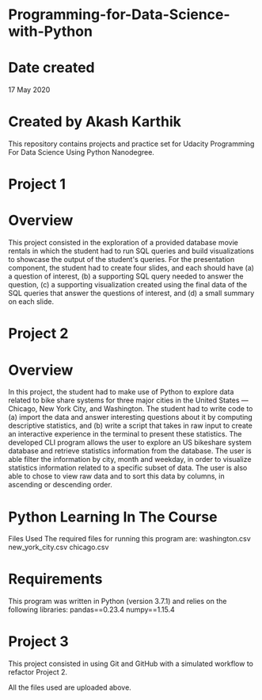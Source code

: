 # Programming-for-Data-Science-with-Python

# Date created 
17 May 2020

# Created by Akash Karthik
This repository contains projects and practice set for Udacity Programming For Data Science Using Python Nanodegree.

# Project 1
# Overview
This project consisted in the exploration of a provided database movie rentals in which the student had to run SQL queries and build visualizations to showcase the output of the student's queries.
For the presentation component, the student had to create four slides, and each should have (a) a question of interest, (b) a supporting SQL query needed to answer the question, (c) a supporting visualization created using the final data of the SQL queries that answer the questions of interest, and (d) a small summary on each slide.

# Project 2

# Overview
In this project, the student had to make use of Python to explore data related to bike share systems for three major cities in the United States — Chicago, New York City, and Washington. The student had to write code to (a) import the data and answer interesting questions about it by computing descriptive statistics, and (b) write a script that takes in raw input to create an interactive experience in the terminal to present these statistics.
The developed CLI program allows the user to explore an US bikeshare system database and retrieve statistics information from the database. The user is able filter the information by city, month and weekday, in order to visualize statistics information related to a specific subset of data. The user is also able to chose to view raw data and to sort this data by columns, in ascending or descending order.

# Python Learning In The Course
Files Used
The required files for running this program are:
washington.csv
new_york_city.csv
chicago.csv
# Requirements
This program was written in Python (version 3.7.1) and relies on the following libraries:
pandas==0.23.4
numpy==1.15.4

# Project 3
This project consisted in using Git and GitHub with a simulated workflow to refactor Project 2.

  All the files used are uploaded above.

